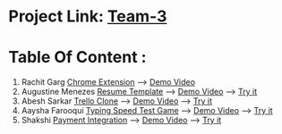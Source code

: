 # Project Link: [Team-3](https://rachitgarg56.github.io/Geekathon-Team/Introduction/index.html)

# Table Of Content :
1. Rachit Garg [Chrome Extension](https://github.com/Rachitgarg56/Geekathon-Team/tree/main/Rachit_Garg-Chrome_Extension) --> [Demo Video]()
2. Augustine Menezes [Resume Template](https://github.com/Rachitgarg56/Geekathon-Team/tree/main/Augustine_Menezes-Resume_Template) --> [Demo Video]() --> [Try it](https://rachitgarg56.github.io/Geekathon-Team/Augustine_Menezes-Resume_Template/index.html)
3. Abesh Sarkar [Trello Clone](https://github.com/Rachitgarg56/Geekathon-Team/tree/main/Abesh_Sarkar-Trello-Clone) --> [Demo Video]() --> [Try it](https://rachitgarg56.github.io/Geekathon-Team/Abesh_Sarkar-Trello-Clone/index.html)
4. Aaysha Farooqui [Typing Speed Test Game](https://github.com/Rachitgarg56/Geekathon-Team/tree/main/Aaysha_Typing_Game) --> [Demo Video]() --> [Try it](https://rachitgarg56.github.io/Geekathon-Team/Aaysha_Typing_Game/index.html)
5. Shakshi [Payment Integration](https://github.com/Rachitgarg56/Geekathon-Team/tree/main/Shakshi%20-%20Payment%20Integration) --> [Demo Video]() --> [Try it](https://rachitgarg56.github.io/Geekathon-Team/Shakshi%20-%20Payment%20Integration//index.html)
